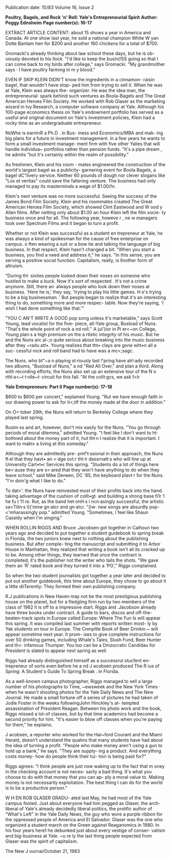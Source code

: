 Publication date: 10/83
Volume 16, Issue 2

**Poultry, Bagels, and Rock 'n' Roll: Yale's Entrepreneurial Spirit**
**Author: Peggy Ednsheim**
**Page number(s): 16-17**

EXTRACT ARTICLE CONTENT:
about 15 shows a year in America and 
Canada. At one show last year, he sold 
a national champion White W yan 
Dotte Bantam hen for 
$200 and 
another 160 chickens for a total of 
$700. 

Gromacki's already thinking about 
law school these days, but he is ob-
viously devoted to his llock. "I'd like to 
keep the busin(!SS going so that I can 
come back to my birds after college," 
says Gromacki. "My grandmother says · 
I have poultry farming in m y blood." 

EVEN IF SKIP KLEIN DIDN'T 
know the ingredients in a cinnamon-
raisin bagel, that wouldn't have stop-
ped him from trying to sell it. When he 
was at Yale, Klein was always the-
organizer. He was the idea man, the 
entrepreneurial· spark behind such 
ventures as Boola-Bagels and The 
Great American Heroes Film Society. 
He worked with Rob Glaser as the 
marketing wizard in Ivy Research, a 
computer sofiware company at Yale. 
Although his 
100-page 
economics 
thesis on Yale's endowment portfolio 
has served as a useful and original 
document on Yale's 
investment 
policies, Klein had a rocky time as an 
undergraduate entrepreneur. 

NoWhe is earninR a Ph.D . in Bus-
iness and Economics/MBA and mak-
ing big plans for a future in investment 
management. In a few years he wants 
to form a small investment manage-
ment firm with five other Yalies that 
will handle individua~ portfolios rather 
than pension funds. "It's a pipe dream , 
he admits "but it's certainly within the 
realm of possibility." 

As freshmen, Klein and his room -
mates engineered the construction of 
the world's largest bagel as a publicity-
garnering event for Boola Bagels, a 
bagel dC"Iivery service. Neither 60 
pounds of dough nor clever slogans like 
"Lox et veritas" could save the faltering 
venture. The 
business had only 
managed to pay its masterminds a 
wage of $1.00/hr. 

Klein's next venture was no more 
successful. Seeing the success of the 
James Bond Film Society, Klein and 
his roommates created The Great 
American Heroes Film Society, which 
showed Clint Eastwood and W ood y 
Allen films. After netting only about 
$1.00 an hour Klein left the film socie-
ty business once and for all. The 
following year, 
howeve r , 
ne w 
managers took over Spectrum Films 
and it began to turn a profit. 

Whether or not Klein was successful 
as a student en trepreneur at Yale, he 
was always a kind of spokesman for the 
cause of free enterprise on campus. 
o ften wearing a suit or a bow tie and 
talking the language of big business. In 
that respect, Klein hasn't changed a 
bit. "When you start a business, you 
find a need and address it," he says. "In 
this sense, you are serving a positive 
social function. Capitalism, really, is 
llnother form of altruism. 

"During thl· sixties people looked 
down their noses on someone who 
hustled to make a buck. Now it's sort of 
respected . It's not a crime anymore. 
Still, there an· always people who look 
down their noses at business. 'Here he 
is,' they say, 'trying to play his little 
games. 
H e's trying 
to 
be a big 
businessman .' But people began to 
realize that it's an interesting thing to 
do, something more and more respec-
table. Now they're saying, 'I wish I had 
done something like that.'" 

"YOU C AN'T WRITE A GOOD 
pop song unless it's marketable," says 
Scott Young, lead vocalist for the five-
piece, 
all-Yale 
group, 
Busload of 
Nuns. "That's the whole point of rock 
a nd roll.'' A jul')ior in Pi er<~on College, 
Young plan·s a high premium on the 
a rtistic integrity of his music. But he 
and the Nuns arc al-;o quite serious 
about breaking into the music business 
after they ~radu att•. Young realizes 
that tht• clays are gone wht•n all a suc-
cessful rock and roll band had to have 
was a mc<;sagc. 

The 
Nuns. 
who 
bt"~a n playing 
st·riously 
last !'pring have alrl·ady 
recorded 
two albums, "Busload of 
Nuns," a nd "Red All Over," and plan a 
third. Along with recording efforts, 
the Nuns also set up an extensive 
tour of the N o rthl·a<~t t·olle~t· circuit for 
this fall. "At the collt·gcs, we ask f<lr 


**Yale Entrepreneurs: Part II**
**Page number(s): 17-18**

$600 to $600 per concert," explained 
Young. "Rut we have enough faith in 
our drawing power to ask for h<;tlf the 
money made at the door in addition." 

On O<·tober 29th, the Nuns will return 
to Berkeley College where they played 
last spring. 

Rusim·ss and art, however, don't 
mix easily for the Nuns. "You go 
through periods of moral dilemma," 
admitted Young. "I feel like I don't 
want to ht· bothned about the money 
part of it, hut tht·n I realize that it is 
important. I want to makt• a living at 
this someday." 

Although they are admittedly pre-
pmf't·ssional in their approach, the 
Nuns ft·el that they havt• an <·dge ovt:r 
tht·ir dassrnatt·s who will line up at 
University Cart•t•r Services this spring. 
"Students do a lot of things here 
be<·ause they are s<·ared that they won't 
have anything to do when they leave 
school," said Mike Deneen, DC '85, 
the keyboard plavt·r for the Nuns. "I'm 
doin'g what I like to do." 

To dat<'. the Nuns have reinvested 
most of their profits back into the 
hand. taking advantage of the cushion 
of collt•gt· and building a strong base 
fi1r 
1 he fu t 11 re. 
Rut, as the band 
het·onH·s i ncn·asingly successful, the 
artistic sa<Tilin·s l)('nmw gn·atcr and 
gn·atcr. "()w· new songs are absurdly 
pop-<'mharassingly pop." admitted 
Young. "Sometimes, I feel like Shaun 
Cassidy when I'm singing." 

WHEN 
ROLLIN 
RIGGS AND 
Bruce .Jacobsen 
got 
together 
in 
Calhoun two years ago and decided to 
put together a student guidebook to 
spring break in Florida, the two 
juniors knew next to nothing about the 
publishing business. But after comple-
ting the manuscript and submitting it 
to Arbor House in Manhattan, they 
realized that writing a book isn't all its 
cracked up to be. Among other things, 
they learned that once the contract is 
completed, it's the publisher not the 
writer who tails the shots. "We gave 
them an 'R' rated book and they turned 
it into a 'PG'," Riggs complained. 

So when the two student journalists 
got together a year later and decided to 
put out another guidebook, this time 
about Europe, they chose to go about it 
a little diiTerently: They formed their 
own publishing company. 

R.J publications in New Haven may 
not be the most prestigious publishing 
house on the planet, but for a fledgling 
firm run by two members of the class 
of 1982 it is off to a impressive start. 
Riggs and .Jacobson already have three 
books under contract. A guide to bars, 
discos and off-the-beaten-track spots in 
Europe called Europe: Where The Fun Is 
will appear this spring. It was compiled 
last summer with reports written most-
ly by Yak students on tour in Europe. 
The Cnmpltle Book of Beer Drinkin.~ will 
appear sometime next year. It prom-
ises to give complete instructions for 
over 50 drinking games, including 
Whale's Tales, 
Slush Fund, 
Beer 
Hunter and th<· infamous Thumper. 
You too can be a Dmzocratic Candidau for 
President is slated to appear next spring 
as well. 

Riggs had already distinguished 
himself as a successrul stucfent en-
trepreneur of sorts even before he a nd 
J acobsen produced The R ius of Spring: 
A Student's Guide To Spring Break . in 
Florida. 

As a 
well-known campus 
photographer, Riggs managed to sell a 
large number of his photographs to 
Time, ~ewsweek and the New York Times 
· when he wasn't shooting photos for the 
Yale Daily News and The New Journal. 
He made a small fortune off a series of 
pictures he had taken of Jodie Foster in 
the weeks followingJohn Hinckley's at-
tempted assassination of President 
Reagan. Between his photo work and 
the book, Riggs missed a lot-of classes, 
but by that time academics had 
become a second priority for him. "It's 
easier to blow off classes when you're 
paying for them," he explains. 

J acobsen, a reporter who worked for 
the 
Har~ford Courant and the Miami 
Herald, doesn't understand the qualms 
that many students have had about the 
idea of turning a profit. "People who 
make money aren't using a gun to hold 
up a bank," he says. "They are supply-
ing a product. And everything costs 
money- how do people think their tui-
tion is being paid for?" 

Riggs agrees: "I think people are just 
now waking up to the fact that m oney 
in the checking account is not neces-
sarily a bad thing. It's what you choose 
to do with that money that you can ap-
ply a moral value to. Making money is 
not necessarily exploitation. The best 
thing I can do for the world is to be a 
productive person." 

W H EN ROB GLASER GRADU-
ated last May, he had most of the Yale 
campus fooled. Just about everyone 
had him pegged as Glaser, the arch-
liberal of Yale's already decidedly 
liberal politics, the prolific author of 
"What's Left" in the Yale Daily News, 
the guy who wore a purple ribbon for 
the oppressed people of America and 
El Salvador. Glaser was the one who 
organized a student march on the 
Green against Reaganomics in 1980. 
In his four years here1 he debunked 
just about every vestige of conser-
vatism and big-business at Yale. ~u re­
ly the last thing people expected from 
Glaser was the spirit of capitalism. 

The New J ournai/October 21, 1983
